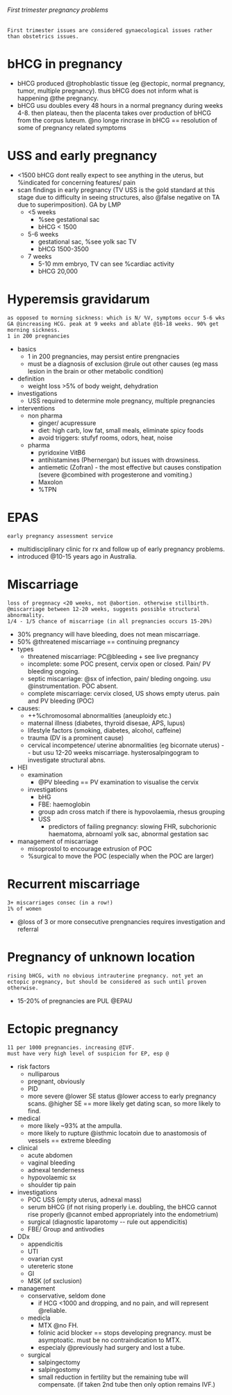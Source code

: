 ###### First trimester pregnancy problems
    First trimester issues are considered gynaecological issues rather than obstetrics issues.

# bHCG in pregnancy
- bHCG produced @trophoblastic tissue (eg @ectopic, normal pregnancy, tumor, multiple pregnancy). thus bHCG does not inform what is happening @the pregnancy. 
- bHCG usu doubles every 48 hours in a normal pregnancy during weeks 4-8. then plateau, then the placenta takes over production of bHCG from the corpus luteum. @no longe rincrase in bHCG == resolution of some of pregnancy related symptoms

# USS and early pregnancy
- <1500 bHCG dont really expect to see anything in the uterus, but %indicated for concerning features/ pain
- scan findings in early pregnancy (TV USS is the gold standard at this stage due to difficulty in seeing structures, also @false negative on TA due to superimposition). GA by LMP
    + <5 weeks 
        * %see gestational sac
        * bHCG < 1500
    + 5-6 weeks
        * gestational sac, %see yolk sac TV
        * bHCG 1500-3500
    + 7 weeks
        * 5-10 mm embryo, TV can see %cardiac activity
        * bHCG 20,000

# Hyperemsis gravidarum
    as opposed to morning sickness: which is N/ %V, symptoms occur 5-6 wks GA @increasing HCG. peak at 9 weeks and ablate @16-18 weeks. 90% get morning sickness.
    1 in 200 pregnancies
- basics
    + 1 in 200 pregnancies, may persist entire prengnacies
    + must be a diagnosis of exclusion @rule out other causes (eg mass lesion in the brain or other metabolic condition)
- definition
    + weight loss >5% of body weight, dehydration
- investigations
    + USS required to determine mole pregnancy, multiple pregnancies
- interventions
    + non pharma
        * ginger/ acupressure
        * diet: high carb, low fat, small meals, eliminate spicy foods
        * avoid triggers: stufyf rooms, odors, heat, noise
    + pharma
        * pyridoxine VitB6
        * antihistamines (Phernergan) but issues with drowsiness.
        * antiemetic (Zofran) - the most effective but causes constipation (severe @combined with progesterone and vomiting.)
        * Maxolon
        * %TPN

# EPAS
    early pregnancy assessment service
- multidisciplinary clinic for rx and follow up of early pregnancy problems. 
- introduced @10-15 years ago in Australia.

# Miscarriage
    loss of pregnnacy <20 weeks, not @abortion. otherwise stillbirth.
    @miscarriage between 12-20 weeks, suggests possible structural abnormality.
    1/4 - 1/5 chance of miscarriage (in all pregnancies occurs 15-20%)
- 30% pregnancy will have bleeding, does not mean miscarriage. 
- 50% @threatened miscarriage == continuing pregnancy
- types
    + threatened miscarriage: PC@bleeding + see live pregnancy
    + incomplete: some POC present, cervix open or closed. Pain/ PV bleeding ongoing. 
    + septic miscarriage: @sx of infection, pain/ bleding ongoing. usu @instrumentation. POC absent.
    + complete miscarriage: cervix closed, US shows empty uterus. pain and PV bleeding (POC)
- causes:
    + ++%chromosomal abnormalities (aneuploidy etc.)
    + maternal illness (diabetes, thyroid disesae, APS, lupus)
    + lifestyle factors (smoking, diabetes, alcohol, caffeine)
    + trauma (DV is a prominent cause)
    + cervical incompetence/ uterine abnormalities (eg bicornate uterus) -- but usu 12-20 weeks miscarriage. hysterosalpingogram to investigate structural abns.
- HEI
    + examination
        * @PV bleeding == PV examination to visualise the cervix
    + investigations
        * bHG
        * FBE: haemoglobin
        * group adn cross match if there is hypovolaemia, rhesus grouping
        * USS
            - predictors of failing pregnancy: slowing FHR, subchorionic haematoma, abrnoaml yolk sac, abnormal gestation sac
- management of miscarriage
    + misoprostol to encourage extrusion of POC
    + %surgical to move the POC (especially when the POC are larger)

# Recurrent miscarriage
    3+ miscarriages consec (in a row!)
    1% of women
- @loss of 3 or more consecutive prengnancies requires investigation and referral

# Pregnancy of unknown location
    rising bHCG, with no obvious intrauterine pregnancy. not yet an ectopic pregnancy, but should be considered as such until proven otherwise.
- 15-20% of pregnancies are PUL @EPAU

# Ectopic pregnancy
    11 per 1000 pregnancies. increasing @IVF.
    must have very high level of suspicion for EP, esp @
- risk factors
    + nulliparous
    + pregnant, obviously
    + PID
    + more severe @lower SE status @lower access to early pregnancy scans. @higher SE == more likely get dating scan, so more likely to find.
- medical
    + more likely ~93% at the ampulla. 
    + more likely to rupture @isthmic locatoin due to anastomosis of vessels == extreme bleeding 
- clinical
    + acute abdomen
    + vaginal bleeding
    + adnexal tenderness
    + hypovolaemic sx
    + shoulder tip pain
- investigations
    + POC USS (empty uterus, adnexal mass)
    + serum bHCG (if not rising properly i.e. doubling, the bHCG cannot rise properly @cannot embed appropriately into the endometrium)
    + surgical (diagnostic laparotomy -- rule out appendicitis)
    + FBE/ Group and antivodies
- DDx
    + appendicitis 
    + UTI
    + ovarian cyst
    + utereteric stone
    + GI
    + MSK (of sxclusion)
- management
    + conservative, seldom done
        * if HCG <1000 and dropping, and no pain, and will represent @reliable. 
    + medicla
        * MTX @no FH. 
        * folinic acid blocker == stops developing pregnancy. must be asymptoatic. must be no contraindication to MTX.
        * especialy @previously had surgery and lost a tube.
    + surgical
        * salpingectomy
        * salpingostomy
        * small reduction in fertility but the remaining tube will compensate. (if taken 2nd tube then only option remains IVF.)